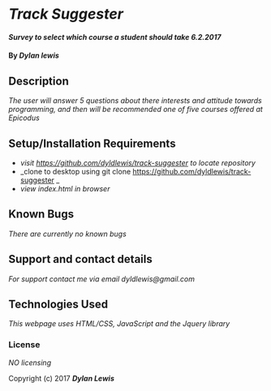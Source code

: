 # _Track Suggester_

#### _Survey to select which course a student should take 6.2.2017_

#### By _Dylan lewis_

## Description

_The user will answer 5 questions about there interests and attitude towards programming, and then will be recommended one of five courses offered at Epicodus_

## Setup/Installation Requirements

* _visit https://github.com/dyldlewis/track-suggester to locate repository_
* _clone to desktop using git clone https://github.com/dyldlewis/track-suggester _
* _view index.html in browser_


## Known Bugs

_There are currently no known bugs_

## Support and contact details

_For support contact me via email dyldlewis@gmail.com_

## Technologies Used

_This webpage uses HTML/CSS, JavaScript and the Jquery library_

### License

*NO licensing*

Copyright (c) 2017 **_Dylan Lewis_**
